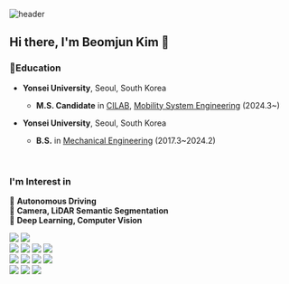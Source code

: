![header](https://capsule-render.vercel.app/api?type=waving&color=auto&height=300&section=header&text=👋&fontSize=90)

## Hi there, I'm Beomjun Kim 👀

<h3 align="left">📖Education </h3>

* **Yonsei University**, Seoul, South Korea
    * **M.S. Candidate** in [CILAB](https://cilab.yonsei.ac.kr/), [Mobility System Engineering](https://vce.yonsei.ac.kr/vce/index.do) (2024.3~)

* **Yonsei University**, Seoul, South Korea
    * **B.S.** in [Mechanical Engineering](https://me.yonsei.ac.kr/me/index.do) (2017.3~2024.2)

<br>

### I'm Interest in   
🔎 **Autonomous Driving**<br>
🔎 **Camera, LiDAR Semantic Segmentation**<br>
🔎 **Deep Learning, Computer Vision**<br>


<img src="https://img.shields.io/badge/GITHUB-181717?style=flat-square&logo=GITHUB&logoColor=white"/> <img src="https://img.shields.io/badge/Notion-000000?style=flat-square&logo=Notion&logoColor=white"/>
<br>
<img src="https://img.shields.io/badge/Python-3776AB?style=flat-square&logo=Python&logoColor=white"/> <img src="https://img.shields.io/badge/C-A8B9CC?style=flat-square&logo=C&logoColor=white"/> <img src="https://img.shields.io/badge/c++-00599C?style=flat-square&logo=c%2B%2B&logoColor=white"/> <img src="https://img.shields.io/badge/ROS-22314E?style=flat-square&logo=ROS&logoColor=white"/>
<br>
<img src="https://img.shields.io/badge/macOS-000000?style=flat-square&logo=macOS&logoColor=white"/> <img src="https://img.shields.io/badge/Windows 11-0078D4?style=flat-square&logo=Windows 11&logoColor=white"/> <img src="https://img.shields.io/badge/Ubuntu-E95420?style=flat-square&logo=Ubuntu&logoColor=white"/> <img src="https://img.shields.io/badge/Linux-FCC624?style=flat-square&logo=Linux&logoColor=black"/>
<br>
<img src="https://img.shields.io/badge/Oracle-F80000?style=flat-square&logo=Oracle&logoColor=white"/> <img src="https://img.shields.io/badge/Google Drive-4285F4?style=flat-square&logo=Google Drive&logoColor=white"/> <img src="https://img.shields.io/badge/Amazon AWS-232F3E?style=flat-square&logo=Amazon AWS&logoColor=white"/>
